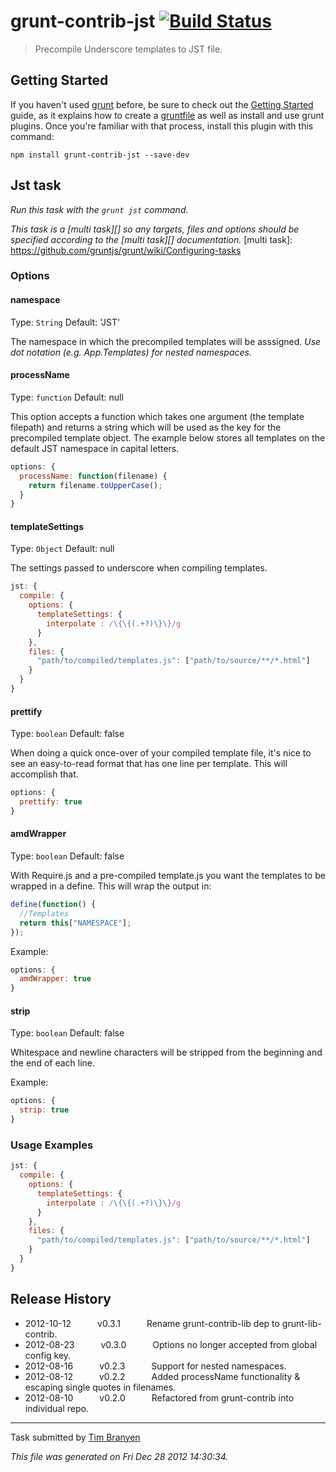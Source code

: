 # grunt-contrib-jst [![Build Status](https://secure.travis-ci.org/gruntjs/grunt-contrib-jst.png?branch=master)](http://travis-ci.org/gruntjs/grunt-contrib-jst)

> Precompile Underscore templates to JST file.


## Getting Started
If you haven't used [grunt][] before, be sure to check out the [Getting Started][] guide, as it explains how to create a [gruntfile][Getting Started] as well as install and use grunt plugins. Once you're familiar with that process, install this plugin with this command:

```shell
npm install grunt-contrib-jst --save-dev
```

[grunt]: http://gruntjs.com/
[Getting Started]: https://github.com/gruntjs/grunt/blob/devel/docs/getting_started.md


## Jst task
_Run this task with the `grunt jst` command._

_This task is a [multi task][] so any targets, files and options should be specified according to the [multi task][] documentation._
[multi task]: https://github.com/gruntjs/grunt/wiki/Configuring-tasks


### Options

#### namespace
Type: `String`
Default: 'JST'

The namespace in which the precompiled templates will be asssigned.  *Use dot notation (e.g. App.Templates) for nested namespaces.*

#### processName
Type: ```function```
Default: null

This option accepts a function which takes one argument (the template filepath) and returns a string which will be used as the key for the precompiled template object.  The example below stores all templates on the default JST namespace in capital letters.

```js
options: {
  processName: function(filename) {
    return filename.toUpperCase();
  }
}
```

#### templateSettings
Type: ```Object```
Default: null

The settings passed to underscore when compiling templates.

```js
jst: {
  compile: {
    options: {
      templateSettings: {
        interpolate : /\{\{(.+?)\}\}/g
      }
    },
    files: {
      "path/to/compiled/templates.js": ["path/to/source/**/*.html"]
    }
  }
}
```

#### prettify
Type: ```boolean```
Default: false

When doing a quick once-over of your compiled template file, it's nice to see
an easy-to-read format that has one line per template. This will accomplish
that.

```javascript
options: {
  prettify: true
}
```

#### amdWrapper
Type: ```boolean```
Default: false

With Require.js and a pre-compiled template.js you want the templates to be
wrapped in a define. This will wrap the output in:

``` javascript
define(function() {
  //Templates
  return this["NAMESPACE"];
});
```

Example:
``` javascript
options: {
  amdWrapper: true
}
```

#### strip
Type: ```boolean```
Default: false

Whitespace and newline characters will be stripped from the beginning and
the end of each line.

Example:
``` javascript
options: {
  strip: true
}
```

### Usage Examples

```js
jst: {
  compile: {
    options: {
      templateSettings: {
        interpolate : /\{\{(.+?)\}\}/g
      }
    },
    files: {
      "path/to/compiled/templates.js": ["path/to/source/**/*.html"]
    }
  }
}
```


## Release History

 * 2012-10-12   v0.3.1   Rename grunt-contrib-lib dep to grunt-lib-contrib.
 * 2012-08-23   v0.3.0   Options no longer accepted from global config key.
 * 2012-08-16   v0.2.3   Support for nested namespaces.
 * 2012-08-12   v0.2.2   Added processName functionality & escaping single quotes in filenames.
 * 2012-08-10   v0.2.0   Refactored from grunt-contrib into individual repo.

---

Task submitted by [Tim Branyen](http://tbranyen.com)

*This file was generated on Fri Dec 28 2012 14:30:34.*
